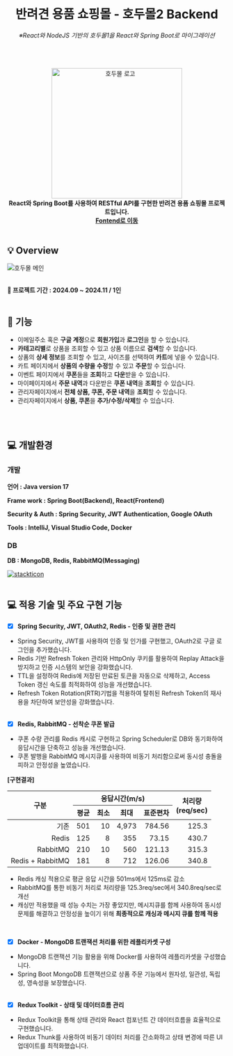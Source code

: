 <div align="center">

# 반려견 용품 쇼핑몰 - 호두몰2 Backend
###### ※React와 NodeJS 기반의 호두몰1을 React와 Spring Boot로 마이그레이션 <br><br><br>

</div>
<div align="center">

<img src="https://github.com/user-attachments/assets/a2afa5e9-4c6e-4a31-a5d8-37c6bd96c4f3" width=300 alt="호두몰 로고">


</div>

<div align="center"><strong>React와 Spring Boot를 사용하여 RESTful API를 구현한 반려견 용품 쇼핑몰 프로젝트입니다.</strong></div>

<div align="center"><strong><a href="https://github.com/hodooha/hodoomall-fe" target="_blank">Fontend로 이동</a></strong></div>

<br>

## &#128161; Overview<br>

<img src="https://github.com/user-attachments/assets/e9ffd768-1a4b-4163-b626-99e1ddfcbd35" alt="호두몰 메인">


<br>**📆 프로젝트 기간 : 2024.09 ~ 2024.11 / 1인**
<br><br>
## :page_with_curl: 기능

* 이메일주소 혹은 **구글 계정**으로 **회원가입**과 **로그인**을 할 수 있습니다.
* **카테고리별**로 상품을 조회할 수 있고 상품 이름으로 **검색**할 수 있습니다.
* 상품의 **상세 정보**를 조회할 수 있고, 사이즈를 선택하여 **카트**에 넣을 수 있습니다.
* 카트 페이지에서 **상품의 수량을 수정**할 수 있고 **주문**할 수 있습니다.
* 이벤트 페이지에서 **쿠폰**들을 **조회**하고 **다운**받을 수 있습니다.
* 마이페이지에서 **주문 내역**과 다운받은 **쿠폰 내역**을 **조회**할 수 있습니다.
* 관리자페이지에서 **전체 상품, 쿠폰, 주문 내역**을 **조회**할 수 있습니다.
* 관리자페이지에서 **상품, 쿠폰**을 **추가/수정/삭제**할 수 있습니다.

<br><br>
## 💻 개발환경
### 개발
**언어 : Java version 17**

**Frame work : Spring Boot(Backend), React(Frontend)**

**Security & Auth : Spring Security, JWT Authentication, Google OAuth**

**Tools : IntelliJ, Visual Studio Code, Docker**

### DB
**DB : MongoDB, Redis, RabbitMQ(Messaging)**

[![stackticon](https://firebasestorage.googleapis.com/v0/b/stackticon-81399.appspot.com/o/images%2F1732073018693?alt=media&token=099c896a-0267-4249-b9e3-0fcd17890cac)](https://github.com/msdio/stackticon) <br><br>

## &#128187; 적용 기술 및 주요 구현 기능  <br>
- [X] **Spring Security, JWT, OAuth2, Redis - 인증 및 권한 관리**<br>

* Spring Security, JWT를 사용하여 인증 및 인가를 구현했고, OAuth2로 구글 로그인을 추가했습니다.
* Redis 기반 Refresh Token 관리와 HttpOnly 쿠키를 활용하여 Replay Attack을 방지하고 인증 시스템의 보안을 강화했습니다.
* TTL을 설정하여 Redis에 저장된 만료된 토큰을 자동으로 삭제하고, Access Token 갱신 속도를 최적화하여 성능을 개선했습니다.
* Refresh Token Rotation(RTR)기법을 적용하여 탈취된 Refresh Token의 재사용을 차단하여 보안성을 강화했습니다.
<br><br>

- [x] **Redis, RabbitMQ - 선착순 쿠폰 발급**<br>

* 쿠폰 수량 관리를 Redis 캐시로 구현하고 Spring Scheduler로 DB와 동기화하여 응답시간을 단축하고 성능을 개선했습니다.
* 쿠폰 발행을 RabbitMQ 메시지큐를 사용하여 비동기 처리함으로써 동시성 충돌을 피하고 안정성을 높였습니다.

**[구현결과]**        
<table>
<thead>
  <tr>
    <th rowspan="2">구분</th>
    <th colspan="4">응답시간(m/s)</th>
    <th rowspan="2">처리량<br />(req/sec)</th>
  </tr>
  <tr>
    <th>평균</th>
    <th>최소</th>
    <th>최대</th>
    <th>표준편차</th>
  </tr>
</thead>
<tbody align="right">
  <tr>
    <td>기존</td>
    <td>501</td>
    <td>10</td>
    <td>4,973</td>
    <td>784.56</td>
    <td>125.3</td>
  </tr>
  <tr>
    <td>Redis</td>
    <td>125</td>
    <td>8</td>
    <td>355</td>
    <td>73.15</td>
    <td>430.7</td>
  </tr>
  <tr>
    <td>RabbitMQ</td>
    <td>210</td>
    <td>10</td>
    <td>560</td>
    <td>121.13</td>
    <td>315.3</td>
  </tr>
  <tr>
    <td>Redis + RabbitMQ</td>
    <td>181</td>
    <td>8</td>
    <td>712</td>
    <td>126.06</td>
    <td>340.8</td>
  </tr>
</tbody>
</table>

* Redis 캐싱 적용으로 평균 응답 시간을 501ms에서 125ms로 감소                  
* RabbitMQ를 통한 비동기 처리로 처리량을 125.3req/sec에서 340.8req/sec로 개선
* 캐싱만 적용했을 때 성능 수치는 가장 좋았지만, 메시지큐를 함께 사용하여 동시성 문제를 해결하고 안정성을 높이기 위해 __최종적으로 캐싱과 메시지 큐를 함께 적용__

<br>

- [x] **Docker - MongoDB 트랜잭션 처리를 위한 레플리카셋 구성**<br>
* MongoDB 트랜잭션 기능 활용을 위해 Docker를 사용하여 레플리카셋을 구성했습니다.
* Spring Boot MongoDB 트랜잭션으로 상품 주문 기능에서 원자성, 일관성, 독립성, 영속성을 보장했습니다.
<br><br>

- [x] **Redux Toolkit - 상태 및 데이터흐름 관리**<br>
* Redux Toolkit을 통해 상태 관리와 React 컴포넌트 간 데이터흐름을 효율적으로 구현했습니다.
* Redux Thunk를 사용하여 비동기 데이터 처리를 간소화하고 상태 변경에 따른 UI 업데이트를 최적화했습니다.


<br><br>
